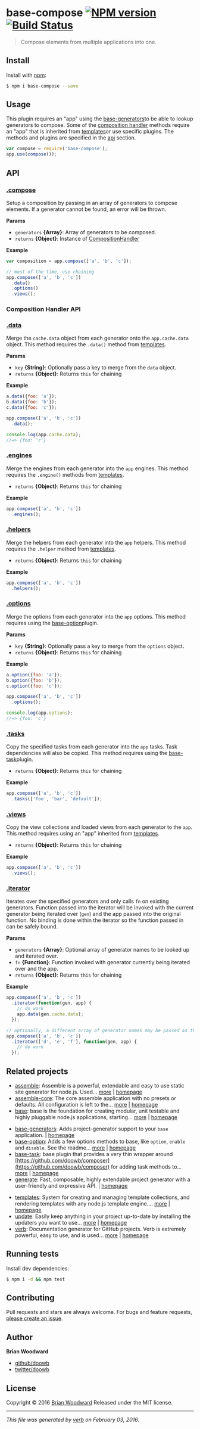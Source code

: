 # base-compose [![NPM version](https://img.shields.io/npm/v/base-compose.svg)](https://www.npmjs.com/package/base-compose) [![Build Status](https://img.shields.io/travis/node-base/base-compose.svg)](https://travis-ci.org/node-base/base-compose)

> Compose elements from multiple applications into one.

## Install

Install with [npm](https://www.npmjs.com/):

```sh
$ npm i base-compose --save
```

## Usage

This plugin requires an "app" using the [base-generators](https://github.com/jonschlinkert/base-generators)to be able to lookup generators to compose.
Some of the [composition handler](#composition-handler-api) methods require an "app" that is inherited from
[templates](https://github.com/jonschlinkert/templates)or use specific plugins. The methods and plugins are specified in the [api](#api) section.

```js
var compose = require('base-compose');
app.use(compose());
```

## API

### [.compose](index.js#L39)

Setup a composition by passing in an array of generators to compose elements. If a generator cannot be found, an error will be thrown.

**Params**

* `generators` **{Array}**: Array of generators to be composed.
* `returns` **{Object}**: Instance of [CompositionHandler](#composition-handler-api)

**Example**

```js
var composition = app.compose(['a', 'b', 'c']);

// most of the time, use chaining
app.compose(['a', 'b', 'c'])
  .data()
  .options()
  .views();
```

### Composition Handler API

### [.data](lib/composition-handler.js#L40)

Merge the `cache.data` object from each generator onto the `app.cache.data` object. This method requires the `.data()` method from [templates](https://github.com/jonschlinkert/templates).

**Params**

* `key` **{String}**: Optionally pass a key to merge from the `data` object.
* `returns` **{Object}**: Returns `this` for chaining

**Example**

```js
a.data({foo: 'a'});
b.data({foo: 'b'});
c.data({foo: 'c'});

app.compose(['a', 'b', 'c'])
  .data();

console.log(app.cache.data);
//=> {foo: 'c'}
```

### [.engines](lib/composition-handler.js#L69)

Merge the engines from each generator into the `app` engines. This method requires the `.engine()` methods from [templates](https://github.com/jonschlinkert/templates).

* `returns` **{Object}**: Returns `this` for chaining

**Example**

```js
app.compose(['a', 'b', 'c'])
  .engines();
```

### [.helpers](lib/composition-handler.js#L93)

Merge the helpers from each generator into the `app` helpers. This method requires the `.helper` method from [templates](https://github.com/jonschlinkert/templates).

* `returns` **{Object}**: Returns `this` for chaining

**Example**

```js
app.compose(['a', 'b', 'c'])
  .helpers();
```

### [.options](lib/composition-handler.js#L124)

Merge the options from each generator into the `app` options. This method requires using the [base-option](https://github.com/node-base/base-option)plugin.

**Params**

* `key` **{String}**: Optionally pass a key to merge from the `options` object.
* `returns` **{Object}**: Returns `this` for chaining

**Example**

```js
a.option({foo: 'a'});
b.option({foo: 'b'});
c.option({foo: 'c'});

app.compose(['a', 'b', 'c'])
  .options();

console.log(app.options);
//=> {foo: 'c'}
```

### [.tasks](lib/composition-handler.js#L153)

Copy the specified tasks from each generator into the `app` tasks. Task dependencies will also be copied. This method requires using the [base-task](https://github.com/node-base/base-task)plugin.

+ `returns` **{Object}**: Returns `this` for chaining

**Example**

```js
app.compose(['a', 'b', 'c'])
  .tasks(['foo', 'bar', 'default']);
```

### [.views](lib/composition-handler.js#L178)

Copy the view collections and loaded views from each generator to the `app`. This method requires using an "app" inherited from [templates](https://github.com/jonschlinkert/templates).

* `returns` **{Object}**: Returns `this` for chaining

**Example**

```js
app.compose(['a', 'b', 'c'])
  .views();
```

### [.iterator](lib/composition-handler.js#L220)

Iterates over the specified generators and only calls `fn` on existing generators. Function passed into the iterator will be invoked with the current generator being iterated over (`gen`) and the app passed into the original function. No binding is done within the iterator so the function passed in can be safely bound.

**Params**

* `generators` **{Array}**: Optional array of generator names to be looked up and iterated over.
* `fn` **{Function}**: Function invoked with generator currently being iterated over and the app.
* `returns` **{Object}**: Returns `this` for chaining

**Example**

```js
app.compose(['a', 'b', 'c'])
  .iterator(function(gen, app) {
    // do work
    app.data(gen.cache.data);
  });

// optionally, a different array of generator names may be passed as the first argument.
app.compose(['a', 'b', 'c'])
  .iterator(['d', 'e', 'f'], function(gen, app) {
    // do work
  });
```

## Related projects

* [assemble](https://www.npmjs.com/package/assemble): Assemble is a powerful, extendable and easy to use static site generator for node.js. Used… [more](https://www.npmjs.com/package/assemble) | [homepage](https://github.com/assemble/assemble)
* [assemble-core](https://www.npmjs.com/package/assemble-core): The core assemble application with no presets or defaults. All configuration is left to the… [more](https://www.npmjs.com/package/assemble-core) | [homepage](https://github.com/assemble/assemble-core)
* [base](https://www.npmjs.com/package/base): base is the foundation for creating modular, unit testable and highly pluggable node.js applications, starting… [more](https://www.npmjs.com/package/base) | [homepage](https://github.com/node-base/base)
+ [base-generators](https://www.npmjs.com/package/base-generators): Adds project-generator support to your `base` application. | [homepage](https://github.com/jonschlinkert/base-generators)
+ [base-option](https://www.npmjs.com/package/base-option): Adds a few options methods to base, like `option`, `enable` and `disable`. See the readme… [more](https://www.npmjs.com/package/base-option) | [homepage](https://github.com/node-base/base-option)
+ [base-task](https://www.npmjs.com/package/base-task): base plugin that provides a very thin wrapper around [https://github.com/doowb/composer](https://github.com/doowb/composer) for adding task methods to… [more](https://www.npmjs.com/package/base-task) | [homepage](https://github.com/node-base/base-task)
+ [generate](https://www.npmjs.com/package/generate): Fast, composable, highly extendable project generator with a user-friendly and expressive API. | [homepage](https://github.com/generate/generate)
* [templates](https://www.npmjs.com/package/templates): System for creating and managing template collections, and rendering templates with any node.js template engine.… [more](https://www.npmjs.com/package/templates) | [homepage](https://github.com/jonschlinkert/templates)
* [update](https://www.npmjs.com/package/update): Easily keep anything in your project up-to-date by installing the updaters you want to use… [more](https://www.npmjs.com/package/update) | [homepage](https://github.com/update/update)
* [verb](https://www.npmjs.com/package/verb): Documentation generator for GitHub projects. Verb is extremely powerful, easy to use, and is used… [more](https://www.npmjs.com/package/verb) | [homepage](https://github.com/verbose/verb)

## Running tests

Install dev dependencies:

```sh
$ npm i -d && npm test
```

## Contributing

Pull requests and stars are always welcome. For bugs and feature requests, [please create an issue](https://github.com/doowb/base-compose/issues/new).

## Author

**Brian Woodward**

* [github/doowb](https://github.com/doowb)
* [twitter/doowb](http://twitter.com/doowb)

## License

Copyright © 2016 [Brian Woodward](https://github.com/doowb)
Released under the MIT license.

***

_This file was generated by [verb](https://github.com/verbose/verb) on February 03, 2016._